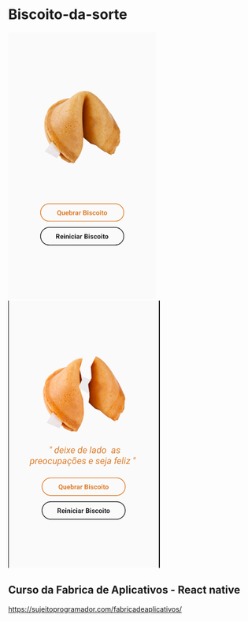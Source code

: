 # Biscoito-da-sorte

<div>
 <img src="tela2.png"/>
 <img src="tela1.png"/>
</div>


## Curso da Fabrica de Aplicativos - React native
<a href="https://www.origamid.com/">https://sujeitoprogramador.com/fabricadeaplicativos/</a>

